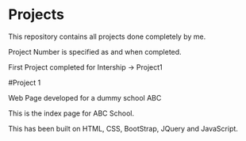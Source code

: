 # Projects

This repository contains all projects done completely by me.

Project Number is specified as and when completed.

First Project completed for Intership -> Project1

#Project 1

Web Page developed for a dummy school ABC

This is the index page for ABC School.

This has been built on HTML, CSS, BootStrap, JQuery and JavaScript.